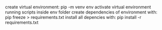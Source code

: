 create virtual environment: pip -m venv env
activate virtual environment running scripts inside env folder
create dependencies of environment with: pip freeze > requirements.txt
install all depencies with: pip install -r requirements.txt